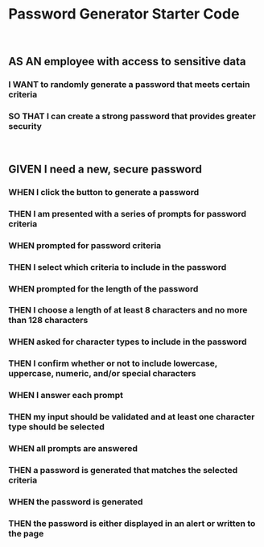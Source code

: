# Password Generator Starter Code

<br />

## AS AN employee with access to sensitive data
### I WANT to randomly generate a password that meets certain criteria
### SO THAT I can create a strong password that provides greater security

<br />

## GIVEN I need a new, secure password
### WHEN I click the button to generate a password
### THEN I am presented with a series of prompts for password criteria
### WHEN prompted for password criteria
### THEN I select which criteria to include in the password
### WHEN prompted for the length of the password
### THEN I choose a length of at least 8 characters and no more than 128 characters
### WHEN asked for character types to include in the password
### THEN I confirm whether or not to include lowercase, uppercase, numeric, and/or special characters
### WHEN I answer each prompt
### THEN my input should be validated and at least one character type should be selected
### WHEN all prompts are answered
### THEN a password is generated that matches the selected criteria
### WHEN the password is generated
### THEN the password is either displayed in an alert or written to the page